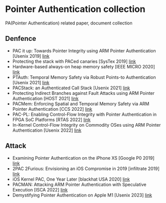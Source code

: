 # Pointer Authentication collection

PA(Pointer Authentication) related paper, document collection

## Denfence

- PAC it up: Towards Pointer Integrity using ARM Pointer Authentication [Usenix 2019] [link](https://www.usenix.org/system/files/sec19-liljestrand_0.pdf)
- Protecting the stack with PACed canaries [SysTex 2019] [link](https://arxiv.org/pdf/1909.05747)
- Hardware-based always-on heap memory safety [IEEE MICRO 2020] [link](https://ieeexplore.ieee.org/stamp/stamp.jsp?arnumber=9251969)
- PTAuth: Temporal Memory Safety via Robust Points-to Authentication [Usenix 2021] [link](https://www.usenix.org/system/files/sec21-farkhani.pdf)
- PACStack: an Authenticated Call Stack [Usenix 2021] [link](https://www.usenix.org/system/files/sec21-liljestrand.pdf)
- Protecting Indirect Branches against Fault Attacks using ARM Pointer Authentication [HOST 2021] [link](https://www.rschilling.net/publication/15_pac_ibranch/pac_ibranch.pdf)
- PACMem: Enforcing Spatial and Temporal Memory Safety via ARM Pointer Authentication [CCS 2022] [link](https://hexhive.epfl.ch/publications/files/22CCS2.pdf)
- PAC-PL: Enabling Control-Flow Integrity with Pointer Authentication in FPGA SoC Platforms [RTAS 2022] [link](https://ieeexplore.ieee.org/iel7/9804582/9804584/09804648.pdf)
- In-Kernel Control-Flow Integrity on Commodity OSes using ARM Pointer Authentication [Usenix 2022] [link](https://www.usenix.org/system/files/sec22fall_yoo.pdf)

## Attack

- Examining Pointer Authentication on the iPhone XS [Google P0 2019] [link](https://googleprojectzero.blogspot.com/2019/02/examining-pointer-authentication-on.html)
- 2PAC 2Furious: Envisioning an iOS Compromise in 2019 [infiltrate 2019] [link](https://speakerdeck.com/marcograss/2pac-2furious-envisioning-an-ios-compromise-in-2019)
- iOS Kernel PAC, One Year Later [blackhat USA 2020] [link](https://bazad.github.io/presentations/BlackHat-USA-2020-iOS_Kernel_PAC_One_Year_Later.pdf)
- PACMAN: Attacking ARM Pointer Authentication with Speculative Execution [ISCA 2022] [link](https://pacmanattack.com/paper.pdf)
- Demystifying Pointer Authentication on Apple M1 [Usenix 2023] [link](https://www.usenix.org/system/files/usenixsecurity23-cai-zechao.pdf)

